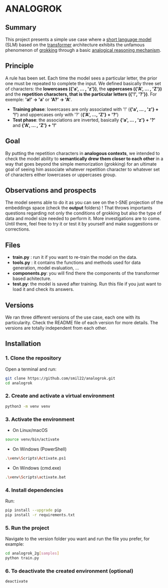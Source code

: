 # ANALOGROK

## Summary

This project presents a simple use case where a [short language model](https://en.wikipedia.org/wiki/Small_language_model) (SLM)
based on the [transformer](https://en.wikipedia.org/wiki/Transformer_(deep_learning_architecture)) architecture exhibits the unfamous
phenomenon of [grokking](https://en.wikipedia.org/wiki/Grokking_(machine_learning)) through a basic [analogical reasoning mechanism](https://medium.com/@dickson.lukose/analogical-reasoning-d432b7105725).


## Principle

A rule has been set. Each time the model sees a particular letter, the prior one must be repeated to complete the input.
We defined basically three set of characters: the **lowercases ({'a', ... , 'z'})**, the **uppercases ({'A', ... , 'Z'})** and the 
**repetition characters, that is the particular letters ({'!', '?'})**. For exemple: **'a!' -> 'a'** or **'A?' -> 'A'**.

- **Training phase**: lowercases are only associated with '!' (**{'a', ... , 'z'} + '!'**) and 
uppercases only with '?' (**{'A', ..., 'Z'} + '?'**)
- **Test phase**: the associations are inverted, basically **{'a', ... , 'z'} + '?'** and **{'A', ... , 'Z'} + '!'**


## Goal

By putting the repetition characters in **analogous contexts**, we intended to check the model ability to 
**semantically drew them closer to each other** in a way that goes beyond the simple memorization (grokking) for an ultimate goal of 
seeing him associate whatever repetition character to whatever set of characters either lowercases or uppercases group.


## Observations and prospects

The model seems able to do it as you can see on the t-SNE projection of the embeddings space (check the **output** folders) ! 
That throws importants questions regarding not only the conditions of grokking but also the type of data and model size needed
to perform it. 
More investigations are to come. Until there, feel free to try it or test it by yourself and make suggestions or corrections.


## Files

 - **train.py** : run it if you want to re-train the model on the data.
 - **tools.py** : it contains the functions and methods used for data generation, model evaluation, ...
 - **components.py**: you will find there the components of the transformer based achitecture.
 - **test.py**: the model is saved after training. Run this file if you just want to load it and check its answers.

 
## Versions
 
 We ran three different versions of the use case, each one with its particularity. Check the README file of each version for more details.
 The versions are totally independent from each other.


## Installation

### 1. Clone the repository

Open a terminal and run:

```bash
git clone https://github.com/smil22/analogrok.git
cd analogrok
```

### 2. Create and activate a virtual environment

```bash
python3 -m venv venv
```

### 3. Activate the environment

- On Linux/macOS

```bash
source venv/bin/activate
```
- On Windows (PowerShell)

```bash
.\venv\Scripts\Activate.ps1
```
- On Windows (cmd.exe)

```bash
.\venv\Scripts\activate.bat
```

### 4. Install dependencies

Run:

```bash
pip install --upgrade pip
pip install -r requirements.txt
```

### 5. Run the project

Navigate to the version folder you want and run the file you prefer, for example:

```bash
cd analogrok_2g[samples]
python train.py
```

### 6. To deactivate the created environment (optional)

```bash
deactivate
```
